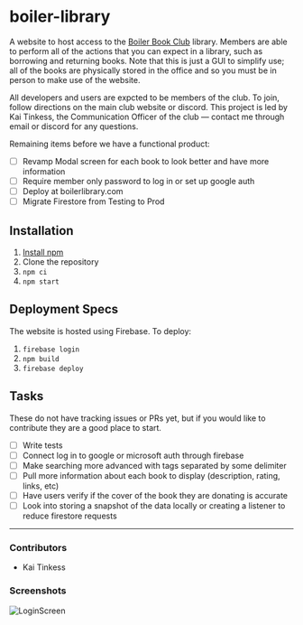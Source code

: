 # boiler-library

A website to host access to the [Boiler Book Club](https://boilerbookclub.com) library. Members are able to perform all of the actions that you can expect in a library, such as borrowing and returning books. Note that this is just a GUI to simplify use; all of the books are physically stored in the office and so you must be in person to make use of the website.

All developers and users are expcted to be members of the club. To join, follow directions on the main club website or discord. This project is led by Kai Tinkess, the Communication Officer of the club — contact me through email or discord for any questions.

Remaining items before we have a functional product:
- [ ] Revamp Modal screen for each book to look better and have more information
- [ ] Require member only password to log in or set up google auth
- [ ] Deploy at boilerlibrary.com
- [ ] Migrate Firestore from Testing to Prod

## Installation

1. [Install npm](https://docs.npmjs.com/downloading-and-installing-node-js-and-npm)
1. Clone the repository
2. `npm ci`
4. `npm start`

## Deployment Specs

The website is hosted using Firebase. To deploy:
1. `firebase login`
2. `npm build`
3. `firebase deploy`

## Tasks

These do not have tracking issues or PRs yet, but if you would like to contribute they are a good place to start.

- [ ] Write tests
- [ ] Connect log in to google or microsoft auth through firebase
- [ ] Make searching more advanced with tags separated by some delimiter 
- [ ] Pull more information about each book to display (description, rating, links, etc)
- [ ] Have users verify if the cover of the book they are donating is accurate
- [ ] Look into storing a snapshot of the data locally or creating a listener to reduce firestore requests 

----
### Contributors

- Kai Tinkess

### Screenshots

![LoginScreen](/screenshots/loginscreen.png)


